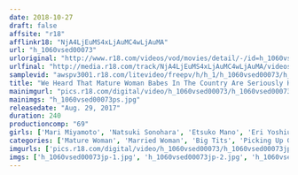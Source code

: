 ```yaml
---
date: 2018-10-27
draft: false
affsite: "r18"
afflinkr18: "NjA4LjEuMS4xLjAuMC4wLjAuMA"
url: "h_1060vsed00073"
urloriginal: "http://www.r18.com/videos/vod/movies/detail/-/id=h_1060vsed00073"
urlfinal: "http://media.r18.com/track/NjA4LjEuMS4xLjAuMC4wLjAuMA/videos/vod/movies/detail/-/id=h_1060vsed00073"
samplevid: "awspv3001.r18.com/litevideo/freepv/h/h_1/h_1060vsed00073/h_1060vsed00073_dmb_w.mp4"
title: "We Heard That Mature Woman Babes In The Country Are Seriously Horny We Heard A Rumor That There's A High Probability That You Can Fuck Those Ladies Working On Their Farms 3"
mainimgurl: "pics.r18.com/digital/video/h_1060vsed00073/h_1060vsed00073ps.jpg"
mainimgs: "h_1060vsed00073ps.jpg"
releasedate: "Aug. 29, 2017"
duration: 240
productioncomp: "69"
girls: ['Mari Miyamoto', 'Natsuki Sonohara', 'Etsuko Mano', 'Eri Yoshiumi', 'Aiko Fujita', 'Satsuki Midori', 'Haruko Kato', 'Sayuri Nishikawa']
categories: ['Mature Woman', 'Married Woman', 'Big Tits', 'Picking Up Girls', 'Over 4 Hours']
imgurls: ['pics.r18.com/digital/video/h_1060vsed00073/h_1060vsed00073jp-1.jpg', 'pics.r18.com/digital/video/h_1060vsed00073/h_1060vsed00073jp-2.jpg', 'pics.r18.com/digital/video/h_1060vsed00073/h_1060vsed00073jp-3.jpg', 'pics.r18.com/digital/video/h_1060vsed00073/h_1060vsed00073jp-4.jpg', 'pics.r18.com/digital/video/h_1060vsed00073/h_1060vsed00073jp-5.jpg', 'pics.r18.com/digital/video/h_1060vsed00073/h_1060vsed00073jp-6.jpg', 'pics.r18.com/digital/video/h_1060vsed00073/h_1060vsed00073jp-7.jpg', 'pics.r18.com/digital/video/h_1060vsed00073/h_1060vsed00073jp-8.jpg', 'pics.r18.com/digital/video/h_1060vsed00073/h_1060vsed00073jp-9.jpg', 'pics.r18.com/digital/video/h_1060vsed00073/h_1060vsed00073jp-10.jpg', 'pics.r18.com/digital/video/h_1060vsed00073/h_1060vsed00073jp-11.jpg', 'pics.r18.com/digital/video/h_1060vsed00073/h_1060vsed00073jp-12.jpg', 'pics.r18.com/digital/video/h_1060vsed00073/h_1060vsed00073jp-13.jpg', 'pics.r18.com/digital/video/h_1060vsed00073/h_1060vsed00073jp-14.jpg', 'pics.r18.com/digital/video/h_1060vsed00073/h_1060vsed00073jp-15.jpg', 'pics.r18.com/digital/video/h_1060vsed00073/h_1060vsed00073jp-16.jpg', 'pics.r18.com/digital/video/h_1060vsed00073/h_1060vsed00073jp-17.jpg', 'pics.r18.com/digital/video/h_1060vsed00073/h_1060vsed00073jp-18.jpg', 'pics.r18.com/digital/video/h_1060vsed00073/h_1060vsed00073jp-19.jpg', 'pics.r18.com/digital/video/h_1060vsed00073/h_1060vsed00073jp-20.jpg']
imgs: ['h_1060vsed00073jp-1.jpg', 'h_1060vsed00073jp-2.jpg', 'h_1060vsed00073jp-3.jpg', 'h_1060vsed00073jp-4.jpg', 'h_1060vsed00073jp-5.jpg', 'h_1060vsed00073jp-6.jpg', 'h_1060vsed00073jp-7.jpg', 'h_1060vsed00073jp-8.jpg', 'h_1060vsed00073jp-9.jpg', 'h_1060vsed00073jp-10.jpg', 'h_1060vsed00073jp-11.jpg', 'h_1060vsed00073jp-12.jpg', 'h_1060vsed00073jp-13.jpg', 'h_1060vsed00073jp-14.jpg', 'h_1060vsed00073jp-15.jpg', 'h_1060vsed00073jp-16.jpg', 'h_1060vsed00073jp-17.jpg', 'h_1060vsed00073jp-18.jpg', 'h_1060vsed00073jp-19.jpg', 'h_1060vsed00073jp-20.jpg']
---
```

